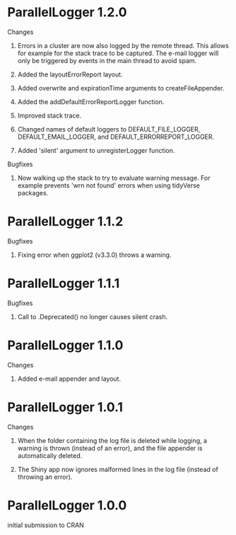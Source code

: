 ParallelLogger 1.2.0
=====================

Changes

1. Errors in a cluster are now also logged by the remote thread. This allows for example for the stack trace to be captured. The e-mail logger will only be triggered by events in the main thread to avoid spam.

2. Added the layoutErrorReport layout.

3. Added overwrite and expirationTime arguments to createFileAppender.

4. Added the addDefaultErrorReportLogger function. 

5. Improved stack trace.

6. Changed names of default loggers to DEFAULT_FILE_LOGGER, DEFAULT_EMAIL_LOGGER, and DEFAULT_ERRORREPORT_LOGGER.

7. Added 'silent' argument to unregisterLogger function.

Bugfixes

1. Now walking up the stack to try to evaluate warning message. For example prevents 'wrn not found' errors when using tidyVerse packages.


ParallelLogger 1.1.2
=====================

Bugfixes

1. Fixing error when ggplot2 (v3.3.0) throws a warning.


ParallelLogger 1.1.1
=====================

Bugfixes

1. Call to .Deprecated() no longer causes silent crash.


ParallelLogger 1.1.0
=====================

Changes

1. Added e-mail appender and layout.


ParallelLogger 1.0.1
=====================

Changes

1. When the folder containing the log file is deleted while logging, a warning is thrown (instead of an error), and the file appender is automatically deleted.

2. The Shiny app now ignores malformed lines in the log file (instead of throwing an error).


ParallelLogger 1.0.0
=====================

initial submission to CRAN
